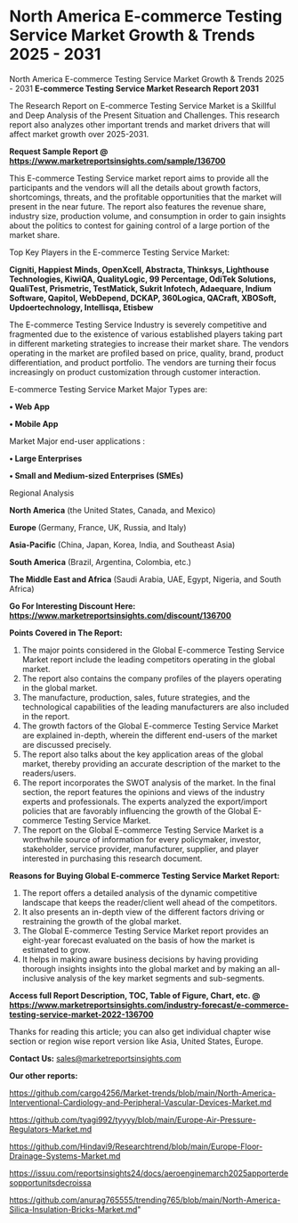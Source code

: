 # North America E-commerce Testing Service Market Growth & Trends 2025 - 2031
 North America E-commerce Testing Service Market Growth & Trends 2025 - 2031
<strong>E-commerce Testing Service Market Research Report 2031</strong>

The Research Report on E-commerce Testing Service Market is a Skillful and Deep Analysis of the Present Situation and Challenges. This research report also analyzes other important trends and market drivers that will affect market growth over 2025-2031.

<strong>Request Sample Report @ <a href=https://www.marketreportsinsights.com/sample/136700>https://www.marketreportsinsights.com/sample/136700</a></strong>

This E-commerce Testing Service market report aims to provide all the participants and the vendors will all the details about growth factors, shortcomings, threats, and the profitable opportunities that the market will present in the near future. The report also features the revenue share, industry size, production volume, and consumption in order to gain insights about the politics to contest for gaining control of a large portion of the market share.

Top Key Players in the E-commerce Testing Service Market:

<strong>Cigniti, Happiest Minds, OpenXcell, Abstracta, Thinksys, Lighthouse Technologies, KiwiQA, QualityLogic, 99 Percentage, OdiTek Solutions, QualiTest, Prismetric, TestMatick, Sukrit Infotech, Adaequare, Indium Software, Qapitol, WebDepend, DCKAP, 360Logica, QACraft, XBOSoft, Updoertechnology, Intellisqa, Etisbew</strong>

The E-commerce Testing Service Industry is severely competitive and fragmented due to the existence of various established players taking part in different marketing strategies to increase their market share. The vendors operating in the market are profiled based on price, quality, brand, product differentiation, and product portfolio. The vendors are turning their focus increasingly on product customization through customer interaction.

E-commerce Testing Service Market Major Types are:

<strong>• Web App

• Mobile App</strong>

Market Major end-user applications :

<strong>• Large Enterprises

• Small and Medium-sized Enterprises (SMEs)</strong>

Regional Analysis

</u><strong><b>North America</b></strong> (the United States, Canada, and Mexico)

<strong><b>Europe </b></strong>(Germany, France, UK, Russia, and Italy)

<strong><b>Asia-Pacific</b></strong> (China, Japan, Korea, India, and Southeast Asia)

<strong><b>South America</b></strong> (Brazil, Argentina, Colombia, etc.)

<strong><b>The Middle East and Africa</b></strong> (Saudi Arabia, UAE, Egypt, Nigeria, and South Africa)

<strong>Go For Interesting Discount Here: <a href=https://www.marketreportsinsights.com/discount/136700>https://www.marketreportsinsights.com/discount/136700</a></strong>

<strong>Points Covered in The Report:</strong>
<ol>
  <li>The major points considered in the Global E-commerce Testing Service Market report include the leading competitors operating in the global market.</li>
  <li>The report also contains the company profiles of the players operating in the global market.</li>
  <li>The manufacture, production, sales, future strategies, and the technological capabilities of the leading manufacturers are also included in the report.</li>
  <li>The growth factors of the Global E-commerce Testing Service Market are explained in-depth, wherein the different end-users of the market are discussed precisely.</li>
  <li>The report also talks about the key application areas of the global market, thereby providing an accurate description of the market to the readers/users.</li>
  <li>The report incorporates the SWOT analysis of the market. In the final section, the report features the opinions and views of the industry experts and professionals. The experts analyzed the export/import policies that are favorably influencing the growth of the Global E-commerce Testing Service Market.</li>
  <li>The report on the Global E-commerce Testing Service Market is a worthwhile source of information for every policymaker, investor, stakeholder, service provider, manufacturer, supplier, and player interested in purchasing this research document.</li>
</ol>
<strong>Reasons for Buying Global E-commerce Testing Service Market Report:</strong>

<ol>
  <li>The report offers a detailed analysis of the dynamic competitive landscape that keeps the reader/client well ahead of the competitors.</li>
  <li>It also presents an in-depth view of the different factors driving or restraining the growth of the global market.</li>
  <li>The Global E-commerce Testing Service Market report provides an eight-year forecast evaluated on the basis of how the market is estimated to grow.</li>
  <li>It helps in making aware business decisions by having providing thorough insights insights into the global market and by making an all-inclusive analysis of the key market segments and sub-segments.</li>
</ol>
<strong>Access full Report Description, TOC, Table of Figure, Chart, etc. @ <a href=https://www.marketreportsinsights.com/industry-forecast/e-commerce-testing-service-market-2022-136700>https://www.marketreportsinsights.com/industry-forecast/e-commerce-testing-service-market-2022-136700</a></strong>


Thanks for reading this article; you can also get individual chapter wise section or region wise report version like Asia, United States, Europe.

<strong>Contact Us:</strong>
sales@marketreportsinsights.com

<strong>Our other reports:</strong>

<a href=https://github.com/cargo4256/Market-trends/blob/main/North-America-Interventional-Cardiology-and-Peripheral-Vascular-Devices-Market.md>https://github.com/cargo4256/Market-trends/blob/main/North-America-Interventional-Cardiology-and-Peripheral-Vascular-Devices-Market.md</a>

<a href=https://github.com/tyagi992/tyyyy/blob/main/Europe-Air-Pressure-Regulators-Market.md>https://github.com/tyagi992/tyyyy/blob/main/Europe-Air-Pressure-Regulators-Market.md</a>

<a href=https://github.com/Hindavi9/Researchtrend/blob/main/Europe-Floor-Drainage-Systems-Market.md>https://github.com/Hindavi9/Researchtrend/blob/main/Europe-Floor-Drainage-Systems-Market.md</a>

<a href=https://issuu.com/reportsinsights24/docs/aeroenginemarch2025apporterdesopportunitsdecroissa>https://issuu.com/reportsinsights24/docs/aeroenginemarch2025apporterdesopportunitsdecroissa</a>

<a href=https://github.com/anurag765555/trending765/blob/main/North-America-Silica-Insulation-Bricks-Market.md>https://github.com/anurag765555/trending765/blob/main/North-America-Silica-Insulation-Bricks-Market.md</a>"
